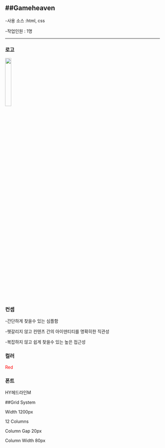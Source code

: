 
##Gameheaven
---

  
-사용 소스 :html, css

-작업인원 : 1명

---
  
### 로고 
<img width="20%" src="https://user-images.githubusercontent.com/114563890/204135235-35344e3c-6c68-4abe-a532-bf945d961637.PNG">
                                                                       
                                                                                                                                                                                                                              
### 컨셉

-간단하게 찾을수 있는 심플함

-헷갈리지 않고 컨텐츠 간의 아이덴티티를 명확히한 직관성

-복잡하지 않고 쉽게 찾을수 있는 높은 접근성
                                                                                                                             
### 컬러
<span style="color:red">                                                                                                                          
Red
</span>

### 폰트

HY헤드라인M

##Grid System 

Width 1200px 

12 Columns

Column Gap 20px

Column Width 80px

